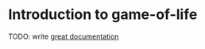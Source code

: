 # Introduction to game-of-life

TODO: write [great documentation](http://jacobian.org/writing/what-to-write/)

